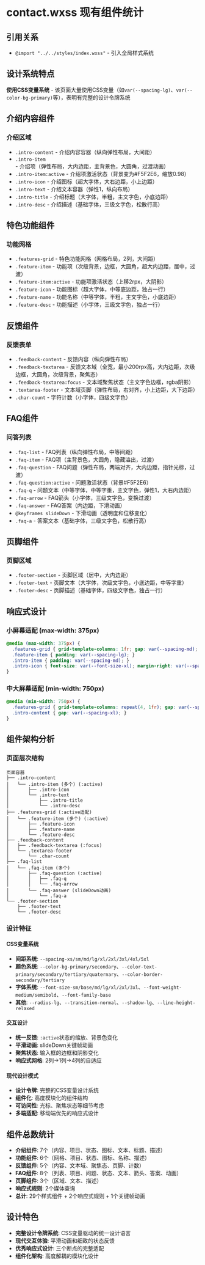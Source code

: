 # contact.wxss 现有组件统计

## 引用关系
- `@import "../../styles/index.wxss"` - 引入全局样式系统

## 设计系统特点
**使用CSS变量系统** - 该页面大量使用CSS变量（如`var(--spacing-lg)`、`var(--color-bg-primary)`等），表明有完整的设计令牌系统

## 介绍内容组件

### 介绍区域
- `.intro-content` - 介绍内容容器（纵向弹性布局，大间距）
- `.intro-item` - 介绍项（弹性布局，大内边距，主背景色，大圆角，过渡动画）
- `.intro-item:active` - 介绍项激活状态（背景变为#F5F2E6，缩放0.98）
- `.intro-icon` - 介绍图标（超大字体，大右边距，小上边距）
- `.intro-text` - 介绍文本容器（弹性1，纵向布局）
- `.intro-title` - 介绍标题（大字体，半粗，主文字色，小底边距）
- `.intro-desc` - 介绍描述（基础字体，三级文字色，松散行高）

## 特色功能组件

### 功能网格
- `.features-grid` - 特色功能网格（网格布局，2列，大间距）
- `.feature-item` - 功能项（次级背景，边框，大圆角，超大内边距，居中，过渡）
- `.feature-item:active` - 功能项激活状态（上移2rpx，大阴影）
- `.feature-icon` - 功能图标（超大字体，中等底边距，独占一行）
- `.feature-name` - 功能名称（中等字体，半粗，主文字色，小底边距）
- `.feature-desc` - 功能描述（小字体，三级文字色，独占一行）

## 反馈组件

### 反馈表单
- `.feedback-content` - 反馈内容（纵向弹性布局）
- `.feedback-textarea` - 反馈文本域（全宽，最小200rpx高，大内边距，次级边框，大圆角，次级背景，聚焦态）
- `.feedback-textarea:focus` - 文本域聚焦状态（主文字色边框，rgba阴影）
- `.textarea-footer` - 文本域页脚（弹性布局，右对齐，小上边距，大下边距）
- `.char-count` - 字符计数（小字体，四级文字色）

## FAQ组件

### 问答列表
- `.faq-list` - FAQ列表（纵向弹性布局，中等间距）
- `.faq-item` - FAQ项（主背景色，大圆角，隐藏溢出，过渡）
- `.faq-question` - FAQ问题（弹性布局，两端对齐，大内边距，指针光标，过渡）
- `.faq-question:active` - 问题激活状态（背景#F5F2E6）
- `.faq-q` - 问题文本（中等字体，中等字重，主文字色，弹性1，大右内边距）
- `.faq-arrow` - FAQ箭头（小字体，三级文字色，变换过渡）
- `.faq-answer` - FAQ答案（内边距，下滑动画）
- `@keyframes slideDown` - 下滑动画（透明度和位移变化）
- `.faq-a` - 答案文本（基础字体，三级文字色，松散行高）

## 页脚组件

### 页脚区域
- `.footer-section` - 页脚区域（居中，大内边距）
- `.footer-text` - 页脚文本（大字体，次级文字色，小底边距，中等字重）
- `.footer-desc` - 页脚描述（基础字体，四级文字色，独占一行）

## 响应式设计

### 小屏幕适配 (max-width: 375px)
```css
@media (max-width: 375px) {
  .features-grid { grid-template-columns: 1fr; gap: var(--spacing-md); }
  .feature-item { padding: var(--spacing-lg); }
  .intro-item { padding: var(--spacing-md); }
  .intro-icon { font-size: var(--font-size-xl); margin-right: var(--spacing-md); }
}
```

### 中大屏幕适配 (min-width: 750px)
```css
@media (min-width: 750px) {
  .features-grid { grid-template-columns: repeat(4, 1fr); gap: var(--spacing-xl); }
  .intro-content { gap: var(--spacing-xl); }
}
```

## 组件架构分析

### 页面层次结构
```
页面容器
├── .intro-content
│   └── .intro-item (多个) (:active)
│       ├── .intro-icon
│       └── .intro-text
│           ├── .intro-title
│           └── .intro-desc
├── .features-grid (:active适配)
│   └── .feature-item (多个) (:active)
│       ├── .feature-icon
│       ├── .feature-name
│       └── .feature-desc
├── .feedback-content
│   ├── .feedback-textarea (:focus)
│   └── .textarea-footer
│       └── .char-count
├── .faq-list
│   └── .faq-item (多个)
│       ├── .faq-question (:active)
│       │   ├── .faq-q
│       │   └── .faq-arrow
│       └── .faq-answer (slideDown动画)
│           └── .faq-a
└── .footer-section
    ├── .footer-text
    └── .footer-desc
```

### 设计特征

#### CSS变量系统
- **间距系统**: `--spacing-xs/sm/md/lg/xl/2xl/3xl/4xl/5xl`
- **颜色系统**: `--color-bg-primary/secondary`、`--color-text-primary/secondary/tertiary/quaternary`、`--color-border-secondary/tertiary`
- **字体系统**: `--font-size-sm/base/md/lg/xl/2xl/3xl`、`--font-weight-medium/semibold`、`--font-family-base`
- **其他**: `--radius-lg`、`--transition-normal`、`--shadow-lg`、`--line-height-relaxed`

#### 交互设计
- **统一反馈**: `:active`状态的缩放、背景色变化
- **平滑动画**: slideDown关键帧动画
- **聚焦状态**: 输入框的边框和阴影变化
- **响应式网格**: 2列→1列→4列的自适应

#### 现代设计模式
- **设计令牌**: 完整的CSS变量设计系统
- **组件化**: 高度模块化的组件结构
- **可访问性**: 光标、聚焦状态等细节考虑
- **多端适配**: 移动端优先的响应式设计

## 组件总数统计
- **介绍组件**: 7个（内容、项目、状态、图标、文本、标题、描述）
- **功能组件**: 6个（网格、项目、状态、图标、名称、描述）
- **反馈组件**: 5个（内容、文本域、聚焦态、页脚、计数）
- **FAQ组件**: 8个（列表、项目、问题、状态、文本、箭头、答案、动画）
- **页脚组件**: 3个（区域、文本、描述）
- **响应式规则**: 2个媒体查询
- **总计**: 29个样式组件 + 2个响应式规则 + 1个关键帧动画

## 设计特色
- **完整设计令牌系统**: CSS变量驱动的统一设计语言
- **现代交互体验**: 平滑动画和细致的状态反馈
- **优秀响应式设计**: 三个断点的完整适配
- **组件化架构**: 高度解耦的模块化设计